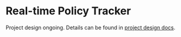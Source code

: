 # Real-time Policy Tracker

Project design ongoing. Details can be found in [project design docs](docs/project_design/).


[](/docs/project_design/fig/deployment_diagram.svg)

